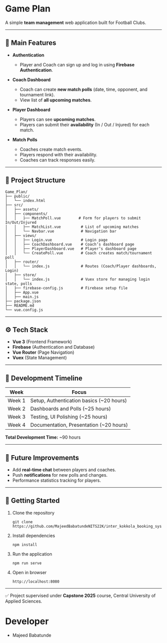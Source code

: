 
# Game Plan

A simple **team management** web application built for Football Clubs.

---

## 🌟 Main Features

- **Authentication**  
  - Player and Coach can sign up and log in using **Firebase Authentication**.

- **Coach Dashboard**  
  - Coach can create **new match polls** (date, time, opponent, and tournament link).
  - View list of **all upcoming matches**.

- **Player Dashboard**  
  - Players can see **upcoming matches**.
  - Players can submit their **availability** (In / Out / Injured) for each match.

- **Match Polls**
  - Coaches create match events.
  - Players respond with their availability.
  - Coaches can track responses easily.

---

## 💂️ Project Structure

```
Game_Plan/
├── public/
│   └── index.html
├── src/
│   ├── assets/
│   ├── components/
│   │   ├── MatchPoll.vue        # Form for players to submit In/Out/Injured
│   │   ├── MatchList.vue         # List of upcoming matches
│   │   └── Navbar.vue            # Navigation bar
│   ├── views/
│   │   ├── Login.vue             # Login page
│   │   ├── CoachDashboard.vue    # Coach’s dashboard page
│   │   ├── PlayerDashboard.vue   # Player’s dashboard page
│   │   └── CreatePoll.vue        # Coach creates match/tournament poll
│   ├── router/
│   │   └── index.js              # Routes (Coach/Player dashboards, Login)
│   ├── store/
│   │   └── index.js              # Vuex store for managing login state, polls
│   ├── firebase-config.js        # Firebase setup file
│   ├── App.vue
│   ├── main.js
├── package.json
├── README.md
└── vue.config.js
```

---

## ⚙️ Tech Stack

- **Vue 3** (Frontend Framework)
- **Firebase** (Authentication and Database)
- **Vue Router** (Page Navigation)
- **Vuex** (State Management)

---

## 📆 Development Timeline

| Week | Focus |
|-----|------|
| Week 1 | Setup, Authentication basics (~20 hours) |
| Week 2 | Dashboards and Polls (~25 hours) |
| Week 3 | Testing, UI Polishing (~25 hours) |
| Week 4 | Documentation, Presentation (~20 hours) |

**Total Development Time:** ~90 hours

---

## 📌 Future Improvements

- Add **real-time chat** between players and coaches.
- Push **notifications** for new polls and changes.
- Performance statistics tracking for players.

---

## 🚀 Getting Started

1. Clone the repository
   ```
   git clone https://github.com/MajeedBabatundeNITS22K/inter_kokkola_booking_system.git
   ```

2. Install dependencies
   ```
   npm install
   ```

3. Run the application
   ```
   npm run serve
   ```

4. Open in browser
   ```
   http://localhost:8080
   ```

---

✅ Project supervised under **Capstone 2025** course, Central University of Applied Sciences.

# Developer

- Majeed Babatunde

